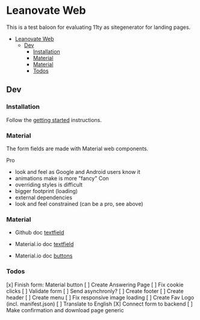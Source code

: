 # Leanovate Web

This is a test baloon for evaluating 11ty as sitegenerator for landing pages.

- [Leanovate Web](#leanovate-web)
  - [Dev](#dev)
    - [Installation](#installation)
    - [Material](#material)
    - [Material](#material-1)
    - [Todos](#todos)


## Dev
### Installation

Follow the [getting started](https://www.11ty.dev/docs/getting-started/) instructions.

### Material

The form fields are made with Material web components.

Pro
  - look and feel as Google and Android users know it
  - animations make is more "fancy"
Con
  - overriding styles is difficult
  - bigger footprint (loading)
  - external dependencies
  - look and feel constrained (can be a pro, see above)

### Material

- Github doc [textfield](https://github.com/material-components/material-components-web/tree/master/packages/mdc-textfield)
- Material.io doc [textfield](https://material.io/components/text-fields/web#using-text-fields)

- Material.io doc [buttons](https://material.io/components/buttons/web#using-buttons)

### Todos


[x] Finish form: Material button
[ ] Create Answering Page
[ ] Fix cookie clicks
[ ] Validate form
[ ] Send asynchronly?
[ ] Create footer
[ ] Create header
[ ] Create menu
[ ] Fix responsive image loading
[ ] Create Fav Logo (incl. manifest.json)
[ ] Translate to English
[X] Connect form to backend
[ ] Make confirmation and download page generic
